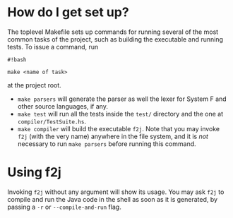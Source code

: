 # How do I get set up? #

The toplevel Makefile sets up commands for running several of the most common tasks of the project, such as building the executable and running tests. To issue a command, run 
```
#!bash

make <name of task>
```
at the project root.

* `make parsers` will generate the parser as well the lexer for System F and other source languages, if any.
* `make test` will run all the tests inside the `test/` directory and the one at `compiler/TestSuite.hs`.
* `make compiler` will build the executable `f2j`. Note that you may invoke `f2j` (with the very name) anywhere in the file system, and it is *not* necessary to run `make parsers` before running this command.

# Using f2j #
Invoking `f2j` without any argument will show its usage. You may ask `f2j` to compile and run the Java code in the shell as soon as it is generated, by passing a `-r` or `--compile-and-run` flag.
